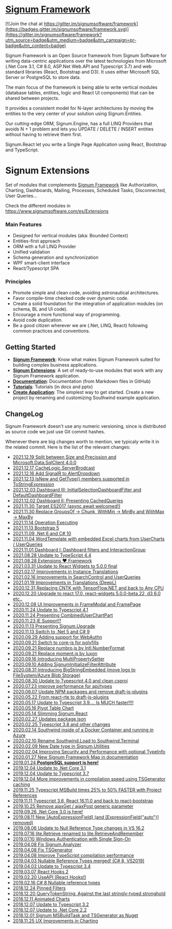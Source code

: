 [Signum Framework](http://www.signumframework.com/)
===================================================

[![Join the chat at https://gitter.im/signumsoftware/framework](https://badges.gitter.im/signumsoftware/framework.svg)](https://gitter.im/signumsoftware/framework?utm_source=badge&utm_medium=badge&utm_campaign=pr-badge&utm_content=badge)

Signum Framework is an Open Source framework from Signum Software for writing data-centric applications over the latest technologies from Microsoft (.Net Core 3.1, C# 8.0, ASP.Net Web.API and Typescript 3.7) and web standard libraries (React, Bootstrap and D3). It uses either  Microsoft SQL Server or PostgreSQL to store data.   

The main focus of the framework is being able to write vertical modules (database tables, entities, logic and React UI components) that can be shared between projects.

It provides a consistent model for N-layer architectures by moving the entities to the very center of your solution using Signum.Entities.

Our cutting-edge ORM, Signum.Engine, has a full LINQ Providers that avoids N + 1 problem and lets you UPDATE / DELETE / INSERT entities without having to retrieve them first.

Signum.React let you write a Single Page Application using React, Bootstrap and TypeScript.
 
# Signum Extensions
Set of modules that complements [Signum Framework](https://www.signumsoftware.com/es/Framework) like Authorization, Charting, Dashboards, Mailing, Processes, Scheduled Tasks, Disconnected, User Queries...

Check the different modules in https://www.signumsoftware.com/es/Extensions


### Main Features ###
* Designed for vertical modules (aka: Bounded Context)
* Entities-first approach
* ORM with a full LINQ Provider
* Unified validation
* Schema generation and synchronization
* WPF smart-client interface
* React/Typescript SPA


### Principles ###
* Promote simple and clean code, avoiding astronautical architectures.
* Favor compile-time checked code over dynamic code.
* Create a solid foundation for the integration of application modules (on schema, BL and UI code).
* Encourage a more functional way of programming.
* Avoid code duplication.
* Be a good citizen wherever we are (.Net, LINQ, React) following common practices and conventions.

## Getting Started

* **[Signum Framework](http://www.signumsoftware.com/en/Framework)**: Know what makes Signum Framework suited for building complex business applications. 
* **[Signum Extensions](http://www.signumsoftware.com/en/Framework)**: A set of ready-to-use modules that work with any Signum Framework application. 
* **[Documentation](http://www.signumsoftware.com/Documentation)**:  Documentation (from Markdown files in GitHub)
* **[Tutorials](https://github.com/signumsoftware/docs)**: Tutorials (in docx and pptx) 
* **[Create Application](http://www.signumsoftware.com/en/DuplicateApplication)**: The simplest way to get started. Create a new project by renaming and customizing Southwind example application.  

## ChangeLog

Signum Framework doesn't use any numeric versioning, since is distributed as source code we just use Git commit hashes.

Whenever there are big changes worth to mention, we typicaly write it in the related commit. Here is the list of the relevant changes: 

* [2021.12.19 Split between Size and Precission and Microsoft.Data.SqlClient 4.0.0](https://github.com/signumsoftware/framework/commit/fe17abd91b3e319d78c7ae2b4dfb0c70c7c4f276)
* [2021.12.17 CacheLogic.ServerBrodcast](https://github.com/signumsoftware/framework/commit/1903c0df005bec80dac4a7fca5b20b257420c591#commitcomment-62129403)
* [2021.12.16 Add SignalR to AlertDropdown](https://github.com/signumsoftware/framework/commit/c3e89ed1dfd53eaaf619c2823de43cb0cc2d3154#commitcomment-62061830)
* [2021.12.13 IsNew and GetType() members supported in ToStringExpression](https://github.com/signumsoftware/framework/commit/644151a2481307fdbb53216d2d71022a71e75d2c#comments)
* [2021.12.03 Dashboard III; InitialSelectionDashboardFilter and DefaultDashboardFilter](https://github.com/signumsoftware/framework/commit/90392c1066b7aed631ec3aaa55258e06f18ad013#comments)
* [2021.12.02 Dashboard II: Presenting CachedQueries](https://github.com/signumsoftware/framework/commit/641293cd886280a857493e6b9b10361220f19702#commitcomment-61271093) 
* [2021.11.30 Target ES2017 (async await welcomed!)](https://github.com/signumsoftware/framework/commit/9caeecfc0a8b489d4460aafe53450ef9ec416194#comments)
* [2021.11.30 Replace GroupsOf -> Chunk, WithMin -> MinBy and WithMax -> MaxBy](https://github.com/signumsoftware/framework/commit/45303a1a81a4335de21191438a574f98019075da#comments)
* [2021.11.14 Operation Executing](https://github.com/signumsoftware/framework/commit/002bcc9665ebf2bb6c0eed5e043cb081aab7e73c#comments)
* [2021.11.13 Bootstrap 5](https://github.com/signumsoftware/framework/commit/7d0804c7c2ab4841d0985e42c3b5fa96b8f01780#comments)
* [2021.11.09 .Net 6 and C# 10](https://github.com/signumsoftware/framework/commit/0669737b11a30dc385eb8fd1bc22ac97fa637cd0#commitcomment-59667330)
* [2021.11.04 WordTemplate with embedded Excel charts from UserCharts / UserQueries](https://github.com/signumsoftware/framework/commit/e8d4ab20e612af0b826beca77b7edf648227e806)
* [2021.11.01 Dashboard I: Dashboard filters and InteractionGroup](https://github.com/signumsoftware/framework/commit/55def717ccf8414e11396faa6b47b12747c56f01)
* [2021.08.28 Update to TypeScript 4.4](https://github.com/signumsoftware/framework/commit/f6412af23da1e225b0b417b329874acd8c820f05#commitcomment-55586120)
* [2021.08.28 Extensions ❤ Framework](https://github.com/signumsoftware/framework/commit/b7848eff42f5d242ed73035a5cc91f35d5ec20c8#commitcomment-55557696)
* [2021.03.31 Update to React Widgets to 5.0.0 final](https://github.com/signumsoftware/framework/commit/f85f1d71be63273d8d55f224274af677e4d586f5#commitcomment-48935445)
* [2021.02.17 Improvements in Instance Translations](https://github.com/signumsoftware/framework/commit/7c3a0da37ad3f8395ae1e65cd10c238034b98f58#commitcomment-47240876)
* [2021.02.16 Improvements in SearchControl and UserQueries](https://github.com/signumsoftware/framework/commit/efbe32018a94f46a41e68199606405924ce66bc4#commitcomment-47203466)
* [2021.01.19 Improvements in Translations (DeepL)](https://github.com/signumsoftware/framework/commit/b33e499e50fc855d2bd044c65361b13bfbbf257e#commitcomment-46112089)
* [2020.12.31 Replacing CNTK with TensorFlow.NET and back to Any CPU](https://github.com/signumsoftware/framework/commit/4f28e79349892c7f5045172c9e2e1d4b374b6dac#commitcomment-45536021)
* [2020.12.20 Upgrade to react 17.0, react-widgets 5.0.0-beta.22, d3 6.0 etc..](https://github.com/signumsoftware/framework/commit/760bdebd1f8457a505a4921ba09c10ac3097f911#commitcomment-45284544)
* [2020.12.08 UI Improvements in FrameModal and FramePage](https://github.com/signumsoftware/framework/commit/b08684db4c8e7630ad47ca957dd47b71d4064d5a#comments)
* [2020.11.24 Update to Typescript 4.1](https://github.com/signumsoftware/framework/commit/9379e400b232dac4e8bf284eee8fbded43f78e2b#comments)
* [2020.11.24 Presenting CombinedUserChartPart](https://github.com/signumsoftware/framework/commit/ef0eee90293604399a3b399d415ab4ccd1c94092#commitcomment-44503677)
* [2020.11.23 IE Support?](https://github.com/signumsoftware/framework/commit/ef0eee90293604399a3b399d415ab4ccd1c94092#comments)
* [2020.11.13 Presenting Signum.Upgrade](https://github.com/signumsoftware/framework/commit/a1a37a4a8bd3291dd244daa0db7e113d5ce4f859#comments)
* [2020.11.13 Switch to .Net 5 and C# 9](https://github.com/signumsoftware/framework/commit/227a8e79aece9d3be5020f2a8dad840c4fba95ad#comments)
* [2020.09.29 Adding support for WebAuthn](https://github.com/signumsoftware/framework/commit/76c66b8a2416b13b74bc4aeba480369651e09645#comments)
* [2020.09.21 Switch to core-js for polyfills](https://github.com/signumsoftware/framework/commit/c7b5c44af40eafd3325f76cb74b39e4a7d712404#comments)
* [2020.09.21 Replace numbro.js by Intl.NumberFormat](https://github.com/signumsoftware/framework/commit/e2de807e055f68e359949d1c6e2c21b5d093ed7f#commitcomment-42575661)
* [2020.09.21 Replace moment.js by luxon](https://github.com/signumsoftware/framework/commit/b2096177de9f84c91d226e1a6080386c55566d2a#commitcomment-42575134)
* [2020.09.16 Introducing MultiPropertySetter](https://github.com/signumsoftware/framework/commit/e11a04d81947b89e1b732f4f88f350cbf690010f)
* [2020.09.10 Adding SignumInitializeFilterAttribute](https://github.com/signumsoftware/framework/commit/8af868d10231629c8f045eb5b86f8431df427811#comments)
* [2020.08.31 Introducing BigStringEmbedded (move logs to FileSystem/Azure Blob Storage)](https://github.com/signumsoftware/framework/commit/726165e34c9323bb17ba2e006d1e7b128fbde8ba#comments)
* [2020.08.30 Update to Typescript 4.0 and clean csproj](https://github.com/signumsoftware/framework/commit/98922089a40eb140a372be7e4d8b28c4327df48d#comments)
* [2020.07.23 improve performance for api/types](https://github.com/signumsoftware/framework/commit/b47a37c386e4085fbc3bf66f68579954f9aac5f6#commitcomment-40851357)
* [2020.06.07 Update NPM packages and remove draft-js-plugins](https://github.com/signumsoftware/framework/commit/39f30297aa7d826082f2c37fe5d09bed429e38a6#comments)
* [2020.05.22 From react-rte to draft-js-plugins](https://github.com/signumsoftware/framework/commit/0f01c7a7d6a24ff8bab1046f136de36de4a93b4a#commitcomment-39362952)
* [2020.05.17 Update to Typescript 3.9.... Is MUCH faster!!!!](https://github.com/signumsoftware/framework/commit/da3afe553537ed18d5e5cb0df32b00f70052223f#comments)
* [2020.05.16 Pivot Table Chart](https://github.com/signumsoftware/framework/commit/91330aad5405df50cd7cc8fc42de36bbfc759b70#comments)
* [2020.05.14 Slimming Signum.React](https://github.com/signumsoftware/framework/commit/31c91dad34f251f0c728cad426d5f5db9e496261#comments)
* [2020.02.27 Updates package.json](https://github.com/signumsoftware/framework/commit/08f78128326fad5eaf80f184d67f76863f5aa8a9#comments)
* [2020.02.25 Typescript 3.8 and other changes](https://github.com/signumsoftware/framework/commit/8cdc9ab0ec5488dcfa65b2539bc7e784f0607f47#comments)
* [2020.02.14 Southwind inside of a Docker Container and running in Azure](https://github.com/signumsoftware/framework/commit/f9cc544a09cf1d80ae52ac659b57af06d8e730c5#comments)
* [2020.02.10 Rename Southwind.Load to Southwind.Terminal](https://github.com/signumsoftware/framework/commit/e5abacb0e234d9ef37158e911eb905a41ddc3a5a#comments)
* [2020.02.09 New Date type in Signum.Utilities](https://github.com/signumsoftware/framework/commit/5602efff5ae1bab352a50d783a1fe886371a9b46#comments)
* [2020.02.04 Improving Security and Performance with optional TypeInfo](https://github.com/signumsoftware/framework/commit/6e8aac61d19d8c15ff225fce6e6e105767643f4a#comments)
* [2020.01.27 New Signum Framework Map in documentation](https://github.com/signumsoftware/framework/commit/f877341021c4bec78d232aa71c0288d838e303d2#comments)
* [2019.01.24 **PostgreSQL support is here!**](https://github.com/signumsoftware/framework/commit/28955281a1e7b36b09f668f33f7b5e433f6b511b#comments)
* [2019.12.04 Update to .Net Core 3.1](https://github.com/signumsoftware/framework/commit/c416518733f67ca6ae73bd2bc0cff83ef18a2c64#comments)
* [2019.12.04 Update to Typescript 3.7](https://github.com/signumsoftware/framework/commit/d9edd5822cc79e8a56f4d534184db4e869956340#comments)
* [2019.12.04 More improvements in compilation speed using TSGenerator caching](https://github.com/signumsoftware/framework/commit/a6d3c795b0c88146c90ec490d3b6400cb6cc4b25#comments)
* [2019.11.25 Typescript MSBuild times 25% to 50% FASTER with Project References](https://github.com/signumsoftware/framework/commit/f4ec62400a5e2382b3c5b9b04d47ba2335ade12c#comments)
* [2019.11.11 Typescript 3.6, React 16.11.0 and back to react-bootstrap](https://github.com/signumsoftware/framework/commit/02e9a95fae7f3fce22792ef151f79c36af59f63b#comments)
* [2019.10.25 Remove ajaxGet / ajaxPost generic parameter](https://github.com/signumsoftware/framework/commit/99ea65e7adc3c581964e22e216469044a90b20f1#comments)
* [2019.09.26 .Net Core 3.0 is here!](https://github.com/signumsoftware/framework/commit/48cdba0030ae9ba649b1f0098ade0e114f4820be#comments)
* [2019.08.11 New [AutoExpressionField] (and [ExpressionField("auto")] removed)](https://github.com/signumsoftware/framework/commit/c99d4da3c8e94c55c868b659211e2868996e8613#comments)
* [2019.08.06 Update to Null Reference Type changes in VS 16.2](https://github.com/signumsoftware/framework/commit/92b213ea2a1ff71501dde1746b1f1376d4893a72#comments)
* [2019.07.16 lite.Retrieve renamed to lite.RetrieveAndRemember](https://github.com/signumsoftware/framework/commit/b3b1189f148477d71ce70bf716b7820693abce4b#comments)
* [2019.07.10 Windows Authentication with Single Sign-On](https://github.com/signumsoftware/framework/commit/1ad8c2405bb5f9bd65301548a232059bb4c1173c#comments)
* [2019.04.08 Fix Signum.Analyzer](https://github.com/signumsoftware/framework/commit/2cbf5c906b2485a252d3db9237e8f131d484f0fc#comments)
* [2019.04.08 Fix TSGenerator](https://github.com/signumsoftware/framework/commit/5c1200c29723352f1c20c58de7607feaf0276164#comments)
* [2019.04.08 Improve TypeScript compilation performance](https://github.com/signumsoftware/framework/commit/84ad9edb7d7368229318ef840e2d51c95f2d330c#comments)
* [2019.04.03 Nullable Reference Types merged! (C# 8, VS2019)](https://github.com/signumsoftware/framework/commit/2033a7d6b0f69801d1f5a7130a8c92e0926b6270#comments)
* [2019.04.03 Update to Typescript 3.4](https://github.com/signumsoftware/framework/commit/8ee55ca68e8c9ad916592e289ddec089442ada59#comments)
* [2019.03.07 React Hooks 2](https://github.com/signumsoftware/framework/commit/ff296a98cdb96cbdb0ce2c6ad26c371a066e7f79#comments)
* [2019.02.20 UseAPI (React Hooks!)](https://github.com/signumsoftware/framework/commit/9ae1966a4c7b835093f69e44c2f17a31e9415a67#comments)
* [2019.02.16 C# 8 Nullable reference types](https://github.com/signumsoftware/framework/commit/28c71a1cb3a02ca2a2ab286e4ddc9f4b7bc36d7c#comments)
* [2018.12.24 Pinned Filters](https://github.com/signumsoftware/framework/commit/8836f7df076e0d31c2ffacaebf4806d706207fd1#comments)
* [2018.12.20 QueryTokenString<T>: Against the last stringly-typed stronghold](https://github.com/signumsoftware/framework/commit/10d24213acc2d76a622014923f3be2741a459709#comments)
 * [2018.12.11 Animated Charts](https://github.com/signumsoftware/framework/commit/8d81a5fc719b0e7f102c541a2fd7e9841244ece8#comments)
 * [2018.12.07 Update to Typescript 3.2](https://github.com/signumsoftware/framework/commit/9552afc293a5c568d3f8283b2dbf6aea6254b8b0#comments)
 * [2018.12.07 Update to .Net Core 2.2](https://github.com/signumsoftware/framework/commit/dc2a3d6f4f6968081ac16fc012ab37cc45de94f9#comments)
 * [2018.12.01 Signum MSBuildTask and TSGenerator as Nuget](https://github.com/signumsoftware/framework/commit/bedc53e6b1bbe38fad8f40faa578d924bbda5797#comments)
 * [2018.11.25 UX Improvements in Charting](https://github.com/signumsoftware/framework/commit/452cba51f62b88e3032502aed49a2ee7e775989f#comments)
